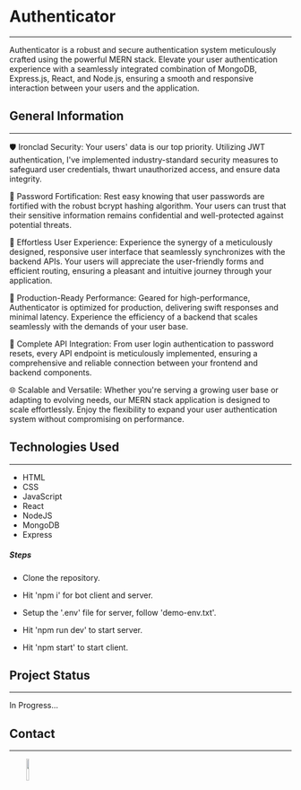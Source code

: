 <h1>Authenticator</h1>
<hr><p>Authenticator is a robust and secure authentication system meticulously crafted using the powerful MERN stack. Elevate your user authentication experience with a seamlessly integrated combination of MongoDB, Express.js, React, and Node.js, ensuring a smooth and responsive interaction between your users and the application.</p><h2>General Information</h2>
<hr>
<p>🛡️ Ironclad Security: Your users' data is our top priority. Utilizing JWT authentication, I've implemented industry-standard security measures to safeguard user credentials, thwart unauthorized access, and ensure data integrity.</p>
<p>🔐 Password Fortification: Rest easy knowing that user passwords are fortified with the robust bcrypt hashing algorithm. Your users can trust that their sensitive information remains confidential and well-protected against potential threats.</p>
<p>🔄 Effortless User Experience: Experience the synergy of a meticulously designed, responsive user interface that seamlessly synchronizes with the backend APIs. Your users will appreciate the user-friendly forms and efficient routing, ensuring a pleasant and intuitive journey through your application.</p>
<p>🚀 Production-Ready Performance: Geared for high-performance, Authenticator is optimized for production, delivering swift responses and minimal latency. Experience the efficiency of a backend that scales seamlessly with the demands of your user base.</p>
<p>🔗 Complete API Integration: From user login authentication to password resets, every API endpoint is meticulously implemented, ensuring a comprehensive and reliable connection between your frontend and backend components.</p>
<p>🌐 Scalable and Versatile: Whether you're serving a growing user base or adapting to evolving needs, our MERN stack application is designed to scale effortlessly. Enjoy the flexibility to expand your user authentication system without compromising on performance.</p><h2>Technologies Used</h2>
<hr><ul>
<li>HTML</li>
<li>CSS</li>
<li>JavaScript</li>
<li>React</li>
<li>NodeJS</li>
<li>MongoDB</li>
<li>Express</li>
</ul>

<h5>Steps</h5><ul>
<li>Clone the repository.</li>
</ul><ul>
<li>Hit 'npm i' for bot client and server.</li>
</ul><ul>
<li>Setup the '.env' file for server, follow 'demo-env.txt'.</li>
</ul><ul>
<li>Hit 'npm run dev' to start server.</li>
</ul><ul>
<li>Hit 'npm start' to start client.</li>
</ul><h2>Project Status</h2>
<hr><p>In Progress...</p><h2>Contact</h2>
<hr><p><span style="margin-right: 30px;"></span><a href="https://www.linkedin.com/in/sourav-kumar-in/"><img target="_blank" src="https://cdn.jsdelivr.net/gh/devicons/devicon/icons/linkedin/linkedin-original.svg" style="width: 10%;"></a></p>
